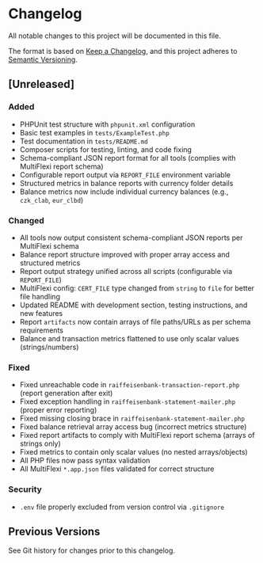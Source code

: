 # Changelog

All notable changes to this project will be documented in this file.

The format is based on [Keep a Changelog](https://keepachangelog.com/en/1.0.0/),
and this project adheres to [Semantic Versioning](https://semver.org/spec/v2.0.0.html).

## [Unreleased]

### Added
- PHPUnit test structure with `phpunit.xml` configuration
- Basic test examples in `tests/ExampleTest.php`
- Test documentation in `tests/README.md`
- Composer scripts for testing, linting, and code fixing
- Schema-compliant JSON report format for all tools (complies with MultiFlexi report schema)
- Configurable report output via `REPORT_FILE` environment variable
- Structured metrics in balance reports with currency folder details
- Balance metrics now include individual currency balances (e.g., `czk_clab`, `eur_clbd`)

### Changed
- All tools now output consistent schema-compliant JSON reports per MultiFlexi schema
- Balance report structure improved with proper array access and structured metrics
- Report output strategy unified across all scripts (configurable via `REPORT_FILE`)
- MultiFlexi config: `CERT_FILE` type changed from `string` to `file` for better file handling
- Updated README with development section, testing instructions, and new features
- Report `artifacts` now contain arrays of file paths/URLs as per schema requirements
- Balance and transaction metrics flattened to use only scalar values (strings/numbers)

### Fixed
- Fixed unreachable code in `raiffeisenbank-transaction-report.php` (report generation after exit)
- Fixed exception handling in `raiffeisenbank-statement-mailer.php` (proper error reporting)
- Fixed missing closing brace in `raiffeisenbank-statement-mailer.php`
- Fixed balance retrieval array access bug (incorrect metrics structure)
- Fixed report artifacts to comply with MultiFlexi report schema (arrays of strings only)
- Fixed metrics to contain only scalar values (no nested arrays/objects)
- All PHP files now pass syntax validation
- All MultiFlexi `*.app.json` files validated for correct structure

### Security
- `.env` file properly excluded from version control via `.gitignore`

## Previous Versions

See Git history for changes prior to this changelog.
